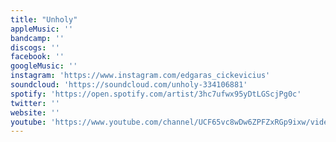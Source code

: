 ```yaml
---
title: "Unholy"
appleMusic: ''
bandcamp: ''
discogs: ''
facebook: ''
googleMusic: ''
instagram: 'https://www.instagram.com/edgaras_cickevicius'
soundcloud: 'https://soundcloud.com/unholy-334106881'
spotify: 'https://open.spotify.com/artist/3hc7ufwx95yDtLGScjPg0c'
twitter: ''
website: ''
youtube: 'https://www.youtube.com/channel/UCF65vc8wDw6ZPFZxRGp9ixw/videos'
---
```

